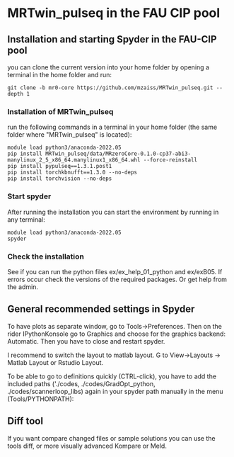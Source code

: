 # MRTwin_pulseq in the FAU CIP pool

## Installation and starting Spyder in the FAU-CIP pool ##

you can clone the current version into your home folder by opening a terminal in the home folder and run:
```
git clone -b mr0-core https://github.com/mzaiss/MRTwin_pulseq.git --depth 1
```

### Installation of MRTwin_pulseq
run the following commands in a terminal in your home folder (the same folder where "MRTwin_pulseq" is located):
```
module load python3/anaconda-2022.05
pip install MRTwin_pulseq/data/MRzeroCore-0.1.0-cp37-abi3-manylinux_2_5_x86_64.manylinux1_x86_64.whl --force-reinstall 
pip install pypulseq==1.3.1.post1
pip install torchkbnufft==1.3.0 --no-deps
pip install torchvision --no-deps
```

### Start spyder
After running the installation you can start the environment by running in any terminal:
```
module load python3/anaconda-2022.05
spyder
```

### Check the installation
See if you can run the python files ex/ex_help_01_python and ex/exB05.
If errors occur check the versions of the required packages. Or get help from the admin.

## General recommended settings in Spyder

To have plots as separate window, go to Tools->Preferences. Then on the rider IPythonKonsole go to Graphics and choose for the graphics backend: Automatic. 
Then you have to close and restart spyder.

I recommend to switch the layout to matlab layout. G to View->Layouts -> Matlab Layout or Rstudio Layout.

To be able to go to definitions quickly (CTRL-click), you have to add the included paths ('./codes, ./codes/GradOpt_python, ./codes/scannerloop_libs)  again in your spyder path manually in the menu (Tools/PYTHONPATH):


## Diff tool ##
If you want compare changed files or sample solutions you can use the tools diff, or more visually advanced Kompare or Meld.
